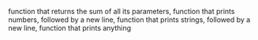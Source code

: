 function that returns the sum of all its parameters, function that prints numbers, followed by a new line, function that prints strings, followed by a new line, function that prints anything
